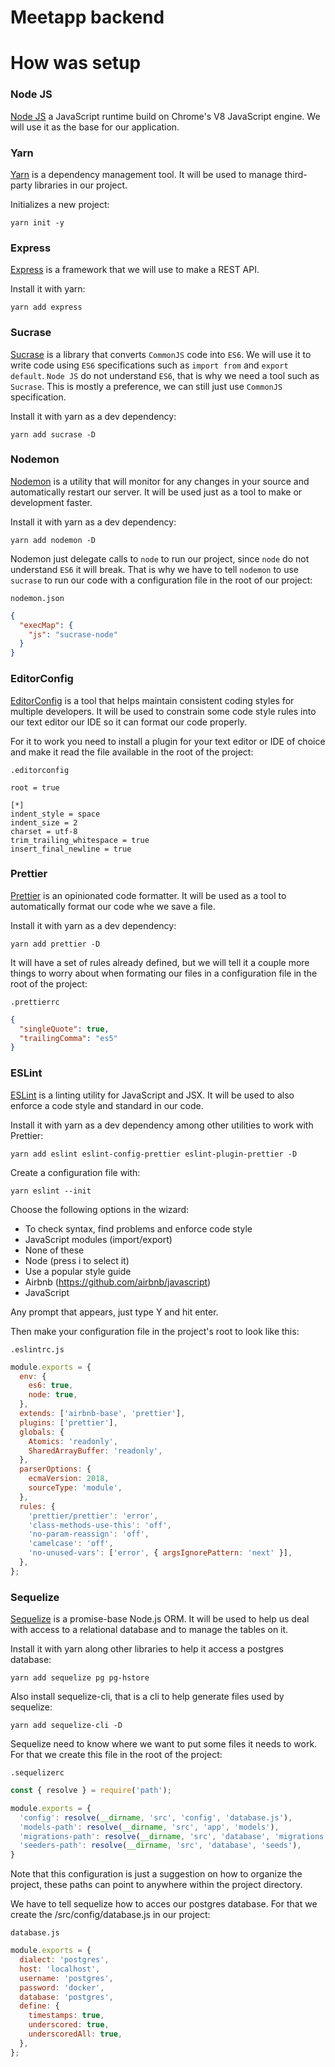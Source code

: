 # Meetapp backend

# How was setup

### Node JS

[Node JS](https://nodejs.org) a JavaScript runtime build on Chrome's V8 JavaScript
engine. We will use it as the base for our application.

### Yarn

[Yarn](https://yarnpkg.com) is a dependency management tool. It will be used to manage third-party libraries in our project.

Initializes a new project:

```shell
yarn init -y
```

### Express

[Express](https://expressjs.com/) is a framework that we will use to make a REST API.

Install it with yarn:

```shell
yarn add express
```

### Sucrase

[Sucrase](https://sucrase.io/) is a library that converts `CommonJS` code into `ES6`. We will use it
to write code using `ES6` specifications such as `import from` and `export default`.
`Node JS` do not understand `ES6`, that is why we need a tool such as `Sucrase`.
This is mostly a preference, we can still just use `CommonJS` specification.

Install it with yarn as a dev dependency:

```shell
yarn add sucrase -D
```

### Nodemon

[Nodemon](https://nodemon.io/) is a utility that will monitor for any changes in your
source and automatically restart our server. It will be used just as a tool to make or
development faster.

Install it with yarn as a dev dependency:

```
yarn add nodemon -D
```
Nodemon just delegate calls to `node` to run our project, since `node` do not
understand `ES6` it will break. That is why we have to tell `nodemon` to use
`sucrase` to run our code with a configuration file in the root of our project:

`nodemon.json`
```json
{
  "execMap": {
    "js": "sucrase-node"
  }
}
```

### EditorConfig

[EditorConfig](https://editorconfig.org/) is a tool that helps maintain consistent
coding styles for multiple developers. It will be used to constrain some code
style rules into our text editor our IDE so it can format our code properly.

For it to work you need to install a plugin for your text editor or IDE of choice
and make it read the file available in the root of the project:

`.editorconfig`
```
root = true

[*]
indent_style = space
indent_size = 2
charset = utf-8
trim_trailing_whitespace = true
insert_final_newline = true
```

### Prettier

[Prettier](https://prettier.io/) is an opinionated code formatter. It will be used
as a tool to automatically format our code whe we save a file.

Install it with yarn as a dev dependency:

```
yarn add prettier -D
```

It will have a set of rules already defined, but we will tell it a couple more things
to worry about when formating our files in a configuration file in the root of the project:

`.prettierrc`
```json
{
  "singleQuote": true,
  "trailingComma": "es5"
}
```

### ESLint
[ESLint](https://eslint.org/) is a linting utility for JavaScript and JSX. It will
be used to also enforce a code style and standard in our code.

Install it with yarn as a dev dependency among other utilities to work with Prettier:

```
yarn add eslint eslint-config-prettier eslint-plugin-prettier -D
```
Create a configuration file with:

```
yarn eslint --init
```

Choose the following options in the wizard:
- To check syntax, find problems and enforce code style
- JavaScript modules (import/export)
- None of these
- Node (press i to select it)
- Use a popular style guide
- Airbnb (https://github.com/airbnb/javascript)
- JavaScript

Any prompt that appears, just type Y and hit enter.

Then make your configuration file in the project's root to look like this:

`.eslintrc.js`
```javascript
module.exports = {
  env: {
    es6: true,
    node: true,
  },
  extends: ['airbnb-base', 'prettier'],
  plugins: ['prettier'],
  globals: {
    Atomics: 'readonly',
    SharedArrayBuffer: 'readonly',
  },
  parserOptions: {
    ecmaVersion: 2018,
    sourceType: 'module',
  },
  rules: {
    'prettier/prettier': 'error',
    'class-methods-use-this': 'off',
    'no-param-reassign': 'off',
    'camelcase': 'off',
    'no-unused-vars': ['error', { argsIgnorePattern: 'next' }],
  },
};
```
### Sequelize

[Sequelize](https://sequelize.org/) is a promise-base Node.js ORM. It will be used
to help us deal with access to a relational database and to manage the tables on it.

Install it with yarn along other libraries to help it access a postgres database:

```
yarn add sequelize pg pg-hstore
```

Also install sequelize-cli, that is a cli to help generate files used by sequelize:

```
yarn add sequelize-cli -D
```

Sequelize need to know where we want to put some files it needs to work. For that
we create this file in the root of the project:

`.sequelizerc`
```javascript
const { resolve } = require('path');

module.exports = {
  'config': resolve(__dirname, 'src', 'config', 'database.js'),
  'models-path': resolve(__dirname, 'src', 'app', 'models'),
  'migrations-path': resolve(__dirname, 'src', 'database', 'migrations'),
  'seeders-path': resolve(__dirname, 'src', 'database', 'seeds'),
}
```
Note that this configuration is just a suggestion on how to organize the project,
these paths can point to anywhere within the project directory.

We have to tell sequelize how to acces our postgres database. For that we create the
/src/config/database.js in our project:

`database.js`
```javascript
module.exports = {
  dialect: 'postgres',
  host: 'localhost',
  username: 'postgres',
  password: 'docker',
  database: 'postgres',
  define: {
    timestamps: true,
    underscored: true,
    underscoredAll: true,
  },
};
```